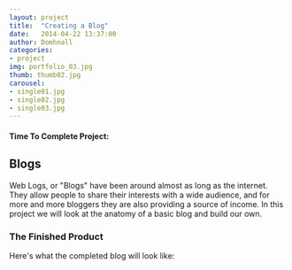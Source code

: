 ```yaml
---
layout: project
title:  "Creating a Blog"
date:   2014-04-22 13:37:00
author: Domhnall
categories:
- project
img: portfolio_03.jpg
thumb: thumb02.jpg
carousel:
- single01.jpg
- single02.jpg
- single03.jpg
---
```

#### Time To Complete Project: 

## Blogs
Web Logs, or "Blogs" have been around almost as long as the internet. They allow people to share their interests with a wide audience, and for more and more bloggers they are also providing a source of income. In this project we will look at the anatomy of a basic blog and build our own.

### The Finished Product
Here's what the completed blog will look like:
